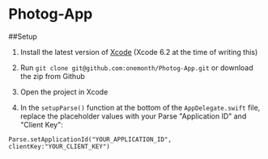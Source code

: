 # Photog-App

##Setup

1. Install the latest version of [Xcode](https://developer.apple.com/xcode/downloads/) (Xcode 6.2 at the time of writing this)

1. Run `git clone git@github.com:onemonth/Photog-App.git` or download the zip from Github

1. Open the project in Xcode

1. In the `setupParse()` function at the bottom of the `AppDelegate.swift` file, replace the placeholder values with your Parse "Application ID" and "Client Key":

```
Parse.setApplicationId("YOUR_APPLICATION_ID", clientKey:"YOUR_CLIENT_KEY")
```

